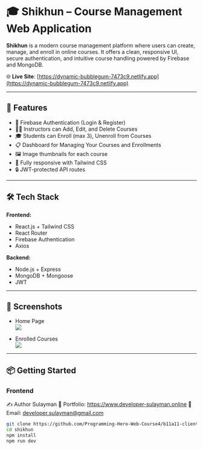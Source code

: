 # 🎓 Shikhun – Course Management Web Application

**Shikhun** is a modern course management platform where users can create, manage, and enroll in online courses. It offers a clean, responsive UI, secure authentication, and intuitive course handling powered by Firebase and MongoDB.

🌐 **Live Site**: [https://dynamic-bubblegum-7473c9.netlify.app](https://dynamic-bubblegum-7473c9.netlify.app)

---

## 🚀 Features

- 🔐 Firebase Authentication (Login & Register)  
- 🧑‍🏫 Instructors can Add, Edit, and Delete Courses  
- 🎓 Students can Enroll (max 3), Unenroll from Courses  
- 📋 Dashboard for Managing Your Courses and Enrollments  
- 🖼️ Image thumbnails for each course  
- 📱 Fully responsive with Tailwind CSS  
- 🔒 JWT-protected API routes  

---

## 🛠️ Tech Stack

**Frontend:**  
- React.js + Tailwind CSS  
- React Router  
- Firebase Authentication  
- Axios  

**Backend:**  
- Node.js + Express  
- MongoDB + Mongoose  
- JWT  

---

## 📸 Screenshots

- Home Page  
  ![](https://i.postimg.cc/26yKFj7Q/55b2e6c7-df43-45be-a1c9-532dffb4e3ab.png)  

- Enrolled Courses  
  ![](https://i.postimg.cc/vHtCsKT6/cf235036-51b4-455b-9f85-534327928ee2.png)  

---

## 📦 Getting Started

### Frontend
✍️ Author
Sulayman
💼 Portfolio: https://www.developer-sulayman.online
📧 Email: developer.sulayman@gmail.com

```bash
git clone https://github.com/Programming-Hero-Web-Course4/b11a11-client-side-Sulayman-WebMaster
cd shikhun
npm install
npm run dev
